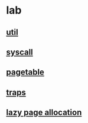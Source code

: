 # lab
 ## [util](https://github.com/SteveY4ng/xv6-labs-2020/tree/util)
 ## [syscall](https://github.com/SteveY4ng/xv6-labs-2020/tree/syscall)

 ## [pagetable](https://github.com/SteveY4ng/xv6-labs-2020/tree/pgtbl)
 ## [traps](https://github.com/SteveY4ng/xv6-labs-2020/tree/traps) 
 ## [lazy page allocation](https://github.com/SteveY4ng/xv6-labs-2020/tree/lazy_page_alloaction)

